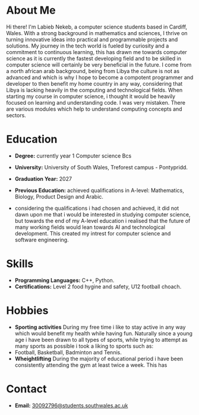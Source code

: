 # About Me

Hi there! I'm Labieb Nekeb, a computer science students based in Cardiff, Wales. With a strong background in mathematics and sciences, I thrive on turning innovative ideas into practical and programmable projects and solutions. My journey in the tech world is fueled by curiosity and a commitment to continuous learning, this has drawn me towards computer science as it is currently the fastest developing field and to be skilled in computer science will certainly be very beneficial in the future. I come from a north african arab background, being from Libya the culture is not as advanced and which is why I hope to become a compotent programmer and developer to then benefit my home country in any way, considering that Libya is lacking heavily in the computing and technological fields. When starting my course in computer science, i thought it would be heavily focused on learning and understanding code. I was very mistaken. There are various modules which help to understand computing concepts and sectors.

# Education

- **Degree:** currently year 1 Computer science Bcs
- **University:** University of South Wales, Treforest campus - Pontypridd.
- **Graduation Year:** 2027

- **Previous Education:** achieved qualifications in A-level: Mathematics, Biology, Product Design and Arabic. 
- considering the qualifications i had chosen and achieved, it did not dawn upon me that i would be interested in studying computer science, but towards the end of my A-level education i realised that the future of many working fields would lean towards AI and technological development. This created my intrest for computer science and software engineering.
  
# Skills

- **Programming Languages:** C++, Python.
- **Certifications:** Level 2 food hygine and safety, U12 football choach.

# Hobbies
- **Sporting activities** During my free time i like to stay active in any way which would benefit my health while having fun. Naturally since a young age i have been drawn to all types of sports, while trying to attempt as many sports as possible i took a liking to sports such as:
- Football, Basketball, Badminton and Tennis.
- **Wheightlifting** During the majority of educational period i have been consistently attending the gym at least twice a week. This has 

# Contact

- **Email:** 30092796@students.southwales.ac.uk

